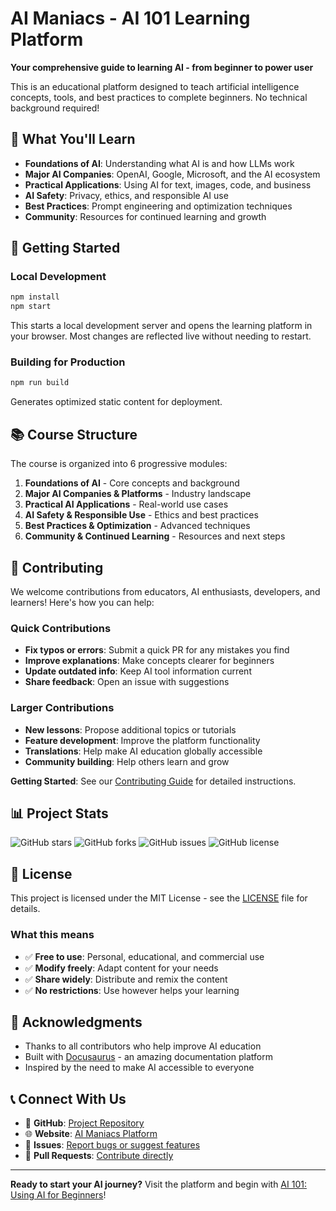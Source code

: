 # AI Maniacs - AI 101 Learning Platform

**Your comprehensive guide to learning AI - from beginner to power user**

This is an educational platform designed to teach artificial intelligence concepts, tools, and best practices to complete beginners. No technical background required!

## 🎯 What You'll Learn

- **Foundations of AI**: Understanding what AI is and how LLMs work
- **Major AI Companies**: OpenAI, Google, Microsoft, and the AI ecosystem
- **Practical Applications**: Using AI for text, images, code, and business
- **AI Safety**: Privacy, ethics, and responsible AI use
- **Best Practices**: Prompt engineering and optimization techniques
- **Community**: Resources for continued learning and growth

## 🚀 Getting Started

### Local Development

```bash
npm install
npm start
```

This starts a local development server and opens the learning platform in your browser. Most changes are reflected live without needing to restart.

### Building for Production

```bash
npm run build
```

Generates optimized static content for deployment.

## 📚 Course Structure

The course is organized into 6 progressive modules:

1. **Foundations of AI** - Core concepts and background
2. **Major AI Companies & Platforms** - Industry landscape
3. **Practical AI Applications** - Real-world use cases
4. **AI Safety & Responsible Use** - Ethics and best practices
5. **Best Practices & Optimization** - Advanced techniques
6. **Community & Continued Learning** - Resources and next steps

## 🤝 Contributing

We welcome contributions from educators, AI enthusiasts, developers, and learners! Here's how you can help:

### Quick Contributions

- **Fix typos or errors**: Submit a quick PR for any mistakes you find
- **Improve explanations**: Make concepts clearer for beginners
- **Update outdated info**: Keep AI tool information current
- **Share feedback**: Open an issue with suggestions

### Larger Contributions

- **New lessons**: Propose additional topics or tutorials
- **Feature development**: Improve the platform functionality
- **Translations**: Help make AI education globally accessible
- **Community building**: Help others learn and grow

**Getting Started**: See our [Contributing Guide](./CONTRIBUTING.md) for detailed instructions.

## 📊 Project Stats

![GitHub stars](https://img.shields.io/github/stars/sethdavis512/ai-maniacs?style=social)
![GitHub forks](https://img.shields.io/github/forks/sethdavis512/ai-maniacs?style=social)
![GitHub issues](https://img.shields.io/github/issues/sethdavis512/ai-maniacs)
![GitHub license](https://img.shields.io/github/license/sethdavis512/ai-maniacs)

## 📄 License

This project is licensed under the MIT License - see the [LICENSE](./LICENSE) file for details.

### What this means

- ✅ **Free to use**: Personal, educational, and commercial use
- ✅ **Modify freely**: Adapt content for your needs
- ✅ **Share widely**: Distribute and remix the content
- ✅ **No restrictions**: Use however helps your learning

## 🙏 Acknowledgments

- Thanks to all contributors who help improve AI education
- Built with [Docusaurus](https://docusaurus.io/) - an amazing documentation platform
- Inspired by the need to make AI accessible to everyone

## 📞 Connect With Us

- 🐙 **GitHub**: [Project Repository](https://github.com/sethdavis512/ai-maniacs)
- 🌐 **Website**: [AI Maniacs Platform](https://ai-maniacs.com)
- 💬 **Issues**: [Report bugs or suggest features](https://github.com/sethdavis512/ai-maniacs/issues)
- 🔀 **Pull Requests**: [Contribute directly](https://github.com/sethdavis512/ai-maniacs/pulls)

---

**Ready to start your AI journey?** Visit the platform and begin with [AI 101: Using AI for Beginners](./docs/intro.md)!
